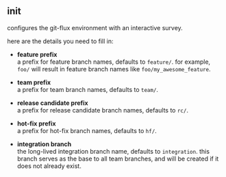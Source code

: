 
## init

configures the git-flux environment with an interactive survey.

here are the details you need to fill in:

- **feature prefix**  
  a prefix for feature branch names, defaults to `feature/`. 
  for example, `foo/` will result in feature branch names like `foo/my_awesome_feature`.

- **team prefix**  
  a prefix for team branch names, defaults to `team/`.

- **release candidate prefix**  
  a prefix for release candidate branch names, defaults to `rc/`.

- **hot-fix prefix**  
  a prefix for hot-fix branch names, defaults to `hf/`.

- **integration branch**  
  the long-lived integration branch name, defaults to `integration`. 
  this branch serves as the base to all team branches, and will be created if it does not already exist.
 